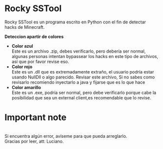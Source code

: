 # Rocky SSTool

Rocky SSTool es un programa escrito en Python con el fin de detectar hacks de Minecraft. <br>

**Deteccion apartir de colores** <br>
*  **Color azul**<br>
Este es un archivo .zip, debes verificarlo, pero debería ser normal, algunas personas intentan bypassear los hacks en este tipo de archivos, así que por favor revise eso.
*  **Color rojo**<br>
Este es un .dll que es extremadamente extraño, el usuario podría estar usando NullDll o algo parecido. Revisar este archivo, Si no sabes como revisarlo recomiendo inyectarlo a java y fijarse que es lo que hace <br>
*  **Color amarillo** <br>
Este es un .exe, podría ser normal, pero debe verificarlo porque cabe la posibilidad que sea un external client,es recomendable que lo revise.

# Important note
<br>
Si encuentra algún error, avíseme para que pueda arreglarlo. <br>
Gracias por leer, att: Luciano.

